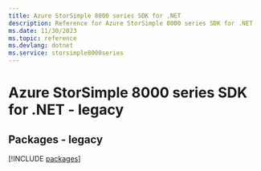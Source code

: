 ```yaml
---
title: Azure StorSimple 8000 series SDK for .NET
description: Reference for Azure StorSimple 8000 series SDK for .NET
ms.date: 11/30/2023
ms.topic: reference
ms.devlang: dotnet
ms.service: storsimple8000series
---
```

# Azure StorSimple 8000 series SDK for .NET - legacy
## Packages - legacy
[!INCLUDE [packages](storsimple-8000-series-index.md)]